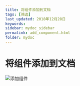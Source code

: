 ```yaml
---
title: 将组件添加到文档
tags: [筛选]
last_updated: 2018年12月28日
keywords: 
sidebar: mydoc_sidebar
permalink: add_component.html
folder: mydoc
---
```

# 将组件添加到文档
![添加组件](https://datafor123.github.io/images/add_components/1.gif)

